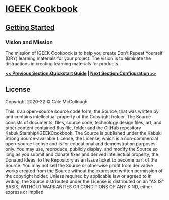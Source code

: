 # [IGEEK Cookbook](../)

## [Getting Started](./)

### Vision and Mission

The mission of IGEEK Cookbook is to help you create Don't Repeat Yourself (DRY) learning materials for your project. The vision is to eliminate the distractions in creating learning materials for products.

**[<< Previous Section:Quickstart Guide](./quickstart_gude) | [Next Section:Configuration >>](./configuration)**

## License

Copyright 2020-22 © Cale McCollough.

This is an open-source source code form, the Source, that was written by and contains intellectual property of the Copyright holder. The Source consists of documents, files, source code, technology design files, art, and other content contained this file, folder and the GitHub repository KabukiStarship/IGEEKCookbook. The Source is published under the Kabuki Strong Source-available License, the License, which is a non-commercial open-source license and is for educational and demonstration purposes only. You may use, reproduce, publicly display, and modify the Source so long as you submit and donate fixes and derived intellectual property, the Donated Ideas, to the Repository as an Issue ticket to become part of the Source. You may not sell the Source or otherwise profit from derivative works created from the Source without the expressed written permission of the copyright holder. Unless required by applicable law or agreed to in writing, the Source distributed under the License is distributed on an "AS IS" BASIS, WITHOUT WARRANTIES OR CONDITIONS OF ANY KIND, either express or implied.
